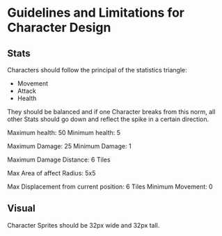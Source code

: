 # Guidelines and Limitations for Character Design

## Stats

Characters should follow the principal of the statistics triangle:

- Movement
- Attack
- Health

They should be balanced and if one Character breaks from this norm, all other Stats should
go down and reflect the spike in a certain direction.

Maximum health: 50
Minimum health: 5

Maximum Damage: 25
Minimum Damage: 1

Maximum Damage Distance: 6 Tiles

Max Area of affect Radius: 5x5

Max Displacement from current position: 6 Tiles
Minimum Movement: 0

## Visual

Character Sprites should be 32px wide and 32px tall.
